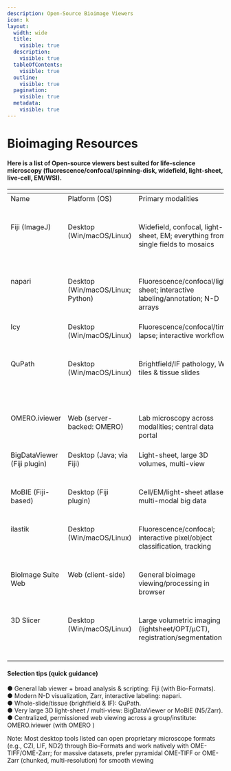 ```yaml
---
description: Open-Source Bioimage Viewers
icon: k
layout:
  width: wide
  title:
    visible: true
  description:
    visible: true
  tableOfContents:
    visible: true
  outline:
    visible: true
  pagination:
    visible: true
  metadata:
    visible: true
---
```


# Bioimaging Resources

#### Here is a list of Open-source viewers best suited for life-science microscopy (fluorescence/confocal/spinning-disk, widefield, light-sheet, live-cell, EM/WSI).

<table data-header-hidden><thead><tr><th width="162" valign="top"></th><th width="183" valign="top"></th><th width="200" valign="top"></th><th width="165" valign="top"></th><th width="166" valign="top"></th><th valign="top"></th></tr></thead><tbody><tr><td valign="top">Name</td><td valign="top">Platform (OS)</td><td valign="top">Primary modalities</td><td valign="top">N-D support (C/Z/T)</td><td valign="top">File format backbone</td><td valign="top">Notable limitations / caveats</td></tr><tr><td valign="top">Fiji (ImageJ)</td><td valign="top">Desktop (Win/macOS/Linux)</td><td valign="top">Widefield, confocal, light-sheet, EM; everything from single fields to mosaics</td><td valign="top">2D–5D (C/Z/T)</td><td valign="top">Bio-Formats, OME-TIFF</td><td valign="top">Performance on very large datasets needs care (RAM, tiling); UI can feel legacy; plugin quality varies</td></tr><tr><td valign="top">napari</td><td valign="top">Desktop (Win/macOS/Linux; Python)</td><td valign="top">Fluorescence/confocal/light-sheet; interactive labeling/annotation; N-D arrays</td><td valign="top">2D–5D</td><td valign="top">Readers for OME-TIFF, Zarr, and many plugins</td><td valign="top">Ecosystem still maturing in some niches; requires Python setup for best use</td></tr><tr><td valign="top">Icy</td><td valign="top">Desktop (Win/macOS/Linux)</td><td valign="top">Fluorescence/confocal/time-lapse; interactive workflows</td><td valign="top">2D–4D</td><td valign="top">Bio-Formats, TIFF/OME-TIFF</td><td valign="top">Smaller ecosystem vs Fiji/napari; fewer cutting-edge big-data tools</td></tr><tr><td valign="top">QuPath</td><td valign="top">Desktop (Win/macOS/Linux)</td><td valign="top">Brightfield/IF pathology, WSI; tiles &#x26; tissue slides</td><td valign="top">2D (multi-channel)</td><td valign="top">Bio-Formats; pyramidal WSI formats; OME-TIFF</td><td valign="top">Primarily 2D WSI (less for Z/T stacks); microscopy timelapse/volumetric less central</td></tr><tr><td valign="top">OMERO.iviewer</td><td valign="top">Web (server-backed: OMERO)</td><td valign="top">Lab microscopy across modalities; central data portal</td><td valign="top">2D–5D</td><td valign="top">OME stack via OMERO</td><td valign="top">Requires OMERO server; analysis is limited vs desktop tools</td></tr><tr><td valign="top">BigDataViewer (Fiji plugin)</td><td valign="top">Desktop (Java; via Fiji)</td><td valign="top">Light-sheet, large 3D volumes, multi-view</td><td valign="top">3D/4D/5D</td><td valign="top">HDF5/N5; OME-TIFF via bridges</td><td valign="top">Viewer/IO focused; relies on Fiji for processing; learning curve</td></tr><tr><td valign="top">MoBIE (Fiji-based)</td><td valign="top">Desktop (Fiji plugin)</td><td valign="top">Cell/EM/light-sheet atlases; multi-modal big data</td><td valign="top">3D/4D/5D</td><td valign="top">N5/Zarr, OME-TIFF</td><td valign="top">Project structure conventions; best when adopting N5/Zarr</td></tr><tr><td valign="top">ilastik</td><td valign="top">Desktop (Win/macOS/Linux)</td><td valign="top">Fluorescence/confocal; interactive pixel/object classification, tracking</td><td valign="top">2D–4D</td><td valign="top">Bio-Formats, TIFF/OME-TIFF</td><td valign="top">More analysis than general viewer; limited general visualization features</td></tr><tr><td valign="top">BioImage Suite Web</td><td valign="top">Web (client-side)</td><td valign="top">General bioimage viewing/processing in browser</td><td valign="top">2D/3D</td><td valign="top">Standard image stacks (TIFF/NIfTI etc.)</td><td valign="top">Not optimized for huge microscope pyramids; fewer pro tools</td></tr><tr><td valign="top">3D Slicer</td><td valign="top">Desktop (Win/macOS/Linux)</td><td valign="top">Large volumetric imaging (lightsheet/OPT/μCT), registration/segmentation</td><td valign="top">3D/4D</td><td valign="top">NRRD, NIfTI, TIFF; plugins for OME-TIFF</td><td valign="top">Steeper learning curve for microscopy newcomers; medical defaults</td></tr></tbody></table>

#### Selection tips (quick guidance) <a href="#b0d42hrxqd92" id="b0d42hrxqd92"></a>

●     General lab viewer + broad analysis & scripting: Fiji (with Bio-Formats).\
●     Modern N-D visualization, Zarr, interactive labeling: napari.\
●     Whole-slide/tissue (brightfield & IF): QuPath.\
●     Very large 3D light-sheet / multi-view: BigDataViewer or MoBIE (N5/Zarr).\
●     Centralized, permissioned web viewing across a group/institute: OMERO.iviewer (with OMERO )

Note: Most desktop tools listed can open proprietary microscope formats (e.g., CZI, LIF, ND2) through Bio-Formats and work natively with OME-TIFF/OME-Zarr; for massive datasets, prefer pyramidal OME-TIFF or OME-Zarr (chunked, multi-resolution) for smooth viewing
